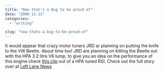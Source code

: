 ```yaml
---
title: "Now that's a Bug to be proud of"
date: "2006-11-21"
categories: 
  - "writing"

slug: "now-thats-a-bug-to-be-proud-of"
---
```


It would appear that crazy motor tuners JRD ar planning on putting the knife to the VW Beetle. About time too! JRD are planning on kitting the Beetle out with the HPA 3.2 litre V6 lump, to give you an idea on the performance of this engine check [this clip](https://youtube.com/watch?v=WiVr1APDj84) out of a HPA tuned RSI. Check out the full story over at [Left Lane News](https://www.leftlanenews.com/2006/11/20/tuner-plans-385-horsepower-beetle/)
